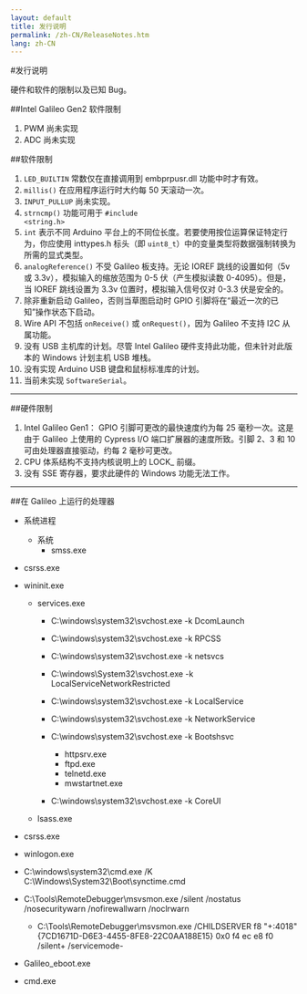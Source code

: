 ```yaml
---
layout: default
title: 发行说明
permalink: /zh-CN/ReleaseNotes.htm
lang: zh-CN
---
```


#发行说明

硬件和软件的限制以及已知 Bug。</p>

##Intel Galileo Gen2 软件限制

1. PWM 尚未实现</li>
2. ADC 尚未实现</li>

##软件限制

1. `LED_BUILTIN` 常数仅在直接调用到 embprpusr.dll 功能中时才有效。
2. `millis()` 在应用程序运行时大约每 50 天滚动一次。
3. `INPUT_PULLUP` 尚未实现。
4. `strncmp()` 功能可用于 <code>\#include &lt;string.h&gt;</code>
5. `int` 表示不同 Arduino 平台上的不同位长度。若要使用按位运算保证特定行为，你应使用 inttypes.h 标头（即 `uint8_t`）中的变量类型将数据强制转换为所需的显式类型。
6. `analogReference()` 不受 Galileo 板支持。无论 IOREF 跳线的设置如何（5v 或 3.3v），模拟输入的缩放范围为 0-5 伏（产生模拟读数 0-4095）。但是，当 IOREF 跳线设置为 3.3v 位置时，模拟输入信号仅对 0-3.3 伏是安全的。
7. 除非重新启动 Galileo，否则当草图启动时 GPIO 引脚将在“最近一次的已知”操作状态下启动。
8. Wire API 不包括 <code>onReceive\(\)</code> 或 <code>onRequest\(\)</code>，因为 Galileo 不支持 I2C 从属功能。
9. 没有 USB 主机库的计划。尽管 Intel Galileo 硬件支持此功能，但未针对此版本的 Windows 计划主机 USB 堆栈。
10. 没有实现 Arduino USB 键盘和鼠标标准库的计划。
11. 当前未实现 `SoftwareSerial`。

___

##硬件限制

1. Intel Galileo Gen1： GPIO 引脚可更改的最快速度约为每 25 毫秒一次。这是由于 Galileo 上使用的 Cypress I/O 端口扩展器的速度所致。引脚 2、3 和 10 可由处理器直接驱动，约每 2 毫秒可更改。
2. CPU 体系结构不支持内核说明上的 LOCK\_ 前缀。
3. 没有 SSE 寄存器，要求此硬件的 Windows 功能无法工作。

___

##在 Galileo 上运行的处理器

* 系统进程
   * 系统
      * smss.exe

* csrss.exe
* wininit.exe
   * services.exe
      * C:\\windows\\system32\\svchost.exe -k DcomLaunch
      * C:\\windows\\system32\\svchost.exe -k RPCSS
      * C:\\windows\\system32\\svchost.exe -k netsvcs
      * C:\\windows\\System32\\svchost.exe -k LocalServiceNetworkRestricted</li>
      * C:\\windows\\system32\\svchost.exe -k LocalService
      * C:\\windows\\system32\\svchost.exe -k NetworkService
      * C:\\windows\\system32\\svchost.exe -k Bootshsvc
         * httpsrv.exe
         * ftpd.exe
         * telnetd.exe
         * mwstartnet.exe

      * C:\\windows\\system32\\svchost.exe -k CoreUI
   * lsass.exe
* csrss.exe
* winlogon.exe
* C:\\windows\\system32\\cmd.exe /K C:\\Windows\\System32\\Boot\\synctime.cmd
* C:\\Tools\\RemoteDebugger\\msvsmon.exe /silent /nostatus /nosecuritywarn /nofirewallwarn /noclrwarn
   * C:\\Tools\\RemoteDebugger\\msvsmon.exe /CHILDSERVER f8 "+:4018" {7CD1671D-D6E3-4455-8FE8-22C0AA188E15} 0x0 f4 ec e8 f0 /silent+ /servicemode-
* Galileo\_eboot.exe
* cmd.exe
